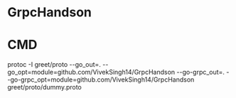 # GrpcHandson


# CMD

protoc -I greet/proto --go_out=. --go_opt=module=github.com/VivekSingh14/GrpcHandson --go-grpc_out=. --go-grpc_opt=module=github.com/VivekSingh14/GrpcHandson  greet/proto/dummy.proto